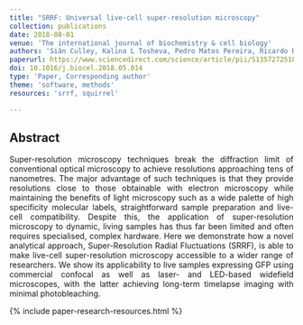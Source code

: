 ```yaml
---
title: "SRRF: Universal live-cell super-resolution microscopy"
collection: publications
date: 2018-08-01
venue: 'The international journal of biochemistry & cell biology'
authors: 'Siân Culley, Kalina L Tosheva, Pedro Matos Pereira, Ricardo Henriques'
paperurl: https://www.sciencedirect.com/science/article/pii/S1357272518301262
doi: 10.1016/j.biocel.2018.05.014
type: 'Paper, Corresponding author'
theme: 'software, methods'
resources: 'srrf, squirrel'

---
```


<h2> Abstract </h2>
<p align= "justify">
Super-resolution microscopy techniques break the diffraction limit of conventional optical microscopy to achieve resolutions approaching tens of nanometres. The major advantage of such techniques is that they provide resolutions close to those obtainable with electron microscopy while maintaining the benefits of light microscopy such as a wide palette of high specificity molecular labels, straightforward sample preparation and live-cell compatibility. Despite this, the application of super-resolution microscopy to dynamic, living samples has thus far been limited and often requires specialised, complex hardware. Here we demonstrate how a novel analytical approach, Super-Resolution Radial Fluctuations (SRRF), is able to make live-cell super-resolution microscopy accessible to a wider range of researchers. We show its applicability to live samples expressing GFP using commercial confocal as well as laser- and LED-based widefield microscopes, with the latter achieving long-term timelapse imaging with minimal photobleaching.

{% include paper-research-resources.html %}
